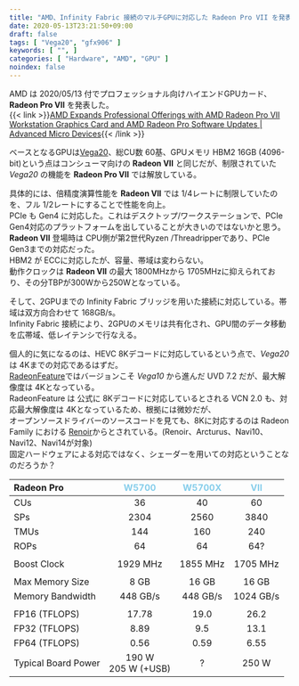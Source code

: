 ```yaml
---
title: "AMD、Infinity Fabric 接続のマルチGPUに対応した Radeon Pro VII を発表"
date: 2020-05-13T23:21:50+09:00
draft: false
tags: [ "Vega20", "gfx906" ]
keywords: [ "", ]
categories: [ "Hardware", "AMD", "GPU" ]
noindex: false
---
```


AMD は 2020/05/13 付でプロフェッショナル向けハイエンドGPUカード、**Radeon Pro VII** を発表した。  
{{< link >}}[AMD Expands Professional Offerings with AMD Radeon Pro VII Workstation Graphics Card and AMD Radeon Pro Software Updates | Advanced Micro Devices](https://ir.amd.com/news-releases/news-release-details/amd-expands-professional-offerings-amd-radeon-pro-vii){{< /link >}}

ベースとなるGPUは[Vega20](/tags/vega20)、総CU数 60基、GPUメモリ HBM2 16GB (4096-bit)という点はコンシューマ向けの **Radeon VII** と同じだが、制限されていた *Vega20* の機能を **Radeon Pro VII** では解放している。  

具体的には、倍精度演算性能を **Radeon VII** では 1/4レートに制限していたのを、フル 1/2レートにすることで性能を向上。  
PCIe も Gen4 に対応した。これはデスクトップ/ワークステーションで、PCIe Gen4対応のプラットフォームを出していることが大きいのではないかと思う。  
**Radeon VII** 登場時は CPU側が第2世代Ryzen /Threadripperであり、PCIe Gen3までの対応だった。  
HBM2 が ECCに対応したが、容量、帯域は変わらない。  
動作クロックは **Radeon VII** の最大 1800MHzから 1705MHzに抑えられており、その分TBPが300Wから250Wとなっている。  

そして、2GPUまでの Infinity Fabric ブリッジを用いた接続に対応している。帯域は双方向合わせて 168GB/s。  
Infinity Fabric 接続により、2GPUのメモリは共有化され、GPU間のデータ移動を広帯域、低レイテンシで行なえる。  

個人的に気になるのは、HEVC 8Kデコードに対応しているという点で、*Vega20* は 4Kまでの対応であるはずだ。  
[RadeonFeature](https://www.x.org/wiki/RadeonFeature/#radeonuvdunifiedvideodecoderhardware)ではバージョンこそ *Vega10* から進んだ UVD 7.2 だが、最大解像度は 4Kとなっている。  
RadeonFeature は 公式に 8Kデコードに対応しているとされる VCN 2.0 も、対応最大解像度は 4Kとなっているため、根拠には微妙だが、  
オープンソースドライバーのソースコードを見ても、8Kに対応するのは Radeon Family における [Renoir](/tags/renoir)からとされている。(Renoir、Arcturus、Navi10、Navi12、Navi14が対象)  
固定ハードウェアによる対応ではなく、シェーダーを用いての対応ということなのだろうか？  

| Radeon Pro | <span style="color:skyblue">W5700</span> | <span style="color:skyblue">W5700X</span> | <span style="color:skyblue">VII</span> |
| :--- | :--: | :--: | :--: |
| CUs | 36 | 40 | 60 |
| SPs | 2304 | 2560 | 3840 |
| TMUs | 144 | 160 | 240 |
| ROPs | 64 | 64 | 64? |
||
| Boost Clock | 1929 MHz | 1855 MHz | 1705 MHz |
||
| Max Memory Size | 8 GB | 16 GB | 16 GB |
| Memory Bandwidth | 448 GB/s | 448 GB/s | 1024 GB/s |
||
| FP16 (TFLOPS) | 17.78 | 19.0 | 26.2 |
| FP32 (TFLOPS) | 8.89 | 9.5 | 13.1 |
| FP64 (TFLOPS) | 0.56 | 0.59 | 6.55  |
| Typical Board Power | 190 W<br>205 W (+USB) | ? | 250 W |
